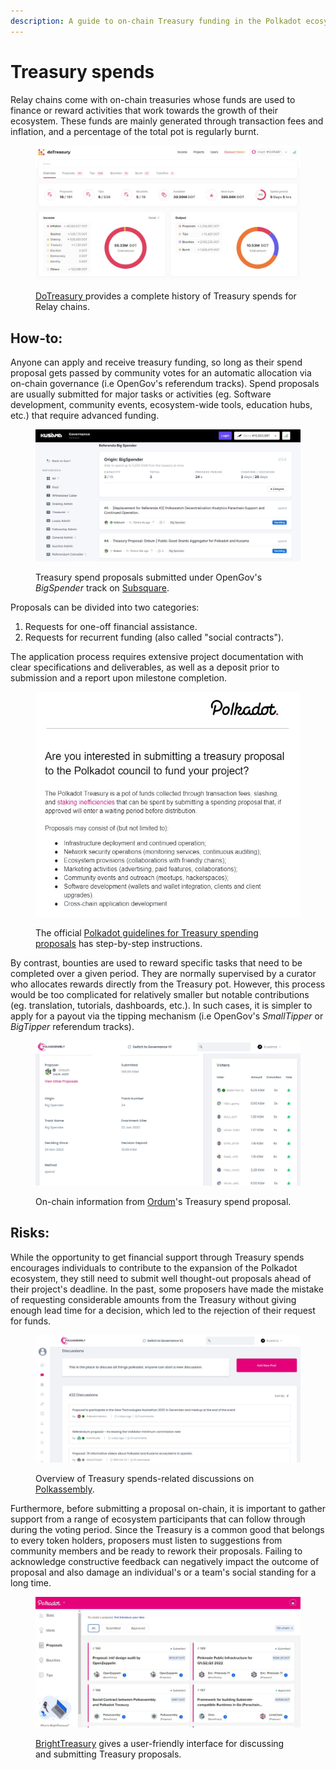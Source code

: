 ```yaml
---
description: A guide to on-chain Treasury funding in the Polkadot ecosystem
---
```


# Treasury spends

Relay chains come with on-chain treasuries whose funds are used to finance or reward activities that work towards the growth of their ecosystem. These funds are mainly generated through transaction fees and inflation, and a percentage of the total pot is regularly burnt.

<figure><img src="../../../.gitbook/assets/O_TSDoTreasury.JPG" alt=""><figcaption><p><a href="https://www.dotreasury.com/dot">DoTreasury </a>provides a complete history of Treasury spends for Relay chains.</p></figcaption></figure>



## How-to:

Anyone can apply and receive treasury funding, so long as their spend proposal gets passed by community votes for an automatic allocation via on-chain governance (i.e OpenGov's referendum tracks). Spend proposals are usually submitted for major tasks or activities (eg. Software development, community events, ecosystem-wide tools, education hubs, etc.) that require advanced funding.&#x20;

<figure><img src="../../../.gitbook/assets/O_TSSubsquare.JPG" alt=""><figcaption><p>Treasury spend proposals submitted under OpenGov's <em>BigSpender</em> track on <a href="https://kusama.subsquare.io/referenda/treasurer">Subsquare</a>.</p></figcaption></figure>



Proposals can be divided into two categories:&#x20;

1. Requests for one-off financial assistance.
2. Requests for recurrent funding (also called "social contracts").&#x20;

The application process requires extensive project documentation with clear specifications and deliverables, as well as a deposit prior to submission and a report upon milestone completion.&#x20;

<figure><img src="../../../.gitbook/assets/O_TSGuidelines.JPG" alt=""><figcaption><p>The official <a href="https://docs.google.com/document/d/1IZykdp2cyQavcRyZd_dgNj5DcgxgZR6kAqGdcNARu1w/edit">Polkadot guidelines for Treasury spending proposals</a> has step-by-step instructions.</p></figcaption></figure>



By contrast, bounties are used to reward specific tasks that need to be completed over a given period. They are normally supervised by a curator who allocates rewards directly from the Treasury pot.  However, this process would be too complicated for relatively smaller but notable contributions (eg. translation, tutorials, dashboards, etc.). In such cases, it is simpler to apply for a payout via the tipping mechanism (i.e OpenGov's _SmallTipper_ or _BigTipper_ referendum tracks).

<figure><img src="../../../.gitbook/assets/O_TSTrackinfo.JPG" alt=""><figcaption><p>On-chain information from <a href="https://kusama.subsquare.io/polkassembly/post/1940">Ordum</a>'s Treasury spend proposal.</p></figcaption></figure>



## Risks:

While the opportunity to get financial support through Treasury spends encourages individuals to contribute to the expansion of the Polkadot ecosystem, they still need to submit well thought-out proposals ahead of their project's deadline. In the past, some proposers have made the mistake of requesting considerable amounts from the Treasury without giving enough lead time for a decision, which led to the rejection of their request for funds.

<figure><img src="../../../.gitbook/assets/O_TSPolkassembly (1).JPG" alt=""><figcaption><p>Overview of Treasury spends-related discussions on <a href="https://kusama.polkassembly.io/discussions">Polkassembly</a>.  </p></figcaption></figure>



Furthermore, before submitting a proposal on-chain, it is important to gather support from a range of ecosystem participants that can follow through during the voting period. Since the Treasury is a common good that belongs to every token holders, proposers must listen to suggestions from community members and be ready to rework their proposals. Failing to acknowledge constructive feedback can negatively impact the outcome of proposal and also damage an individual's or a team's social standing for a long time.

<figure><img src="../../../.gitbook/assets/O_TSBrightTreasury.JPG" alt=""><figcaption><p><a href="https://treasury.bright.dev/proposals?networkId=polkadot">BrightTreasury</a> gives a user-friendly interface for discussing and submitting Treasury proposals.</p></figcaption></figure>


